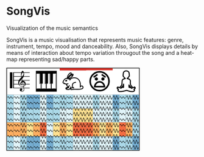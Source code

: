 # SongVis
Visualization of the music semantics

SongVis is a music visualisation that represents music features: genre, instrument, tempo, mood and danceability. Also, SongVis displays details by means of interaction about tempo variation througout the song and a heat-map representing sad/happy parts.

![alt text](https://raw.githubusercontent.com/hblima/songvis/master/fig01.png)
